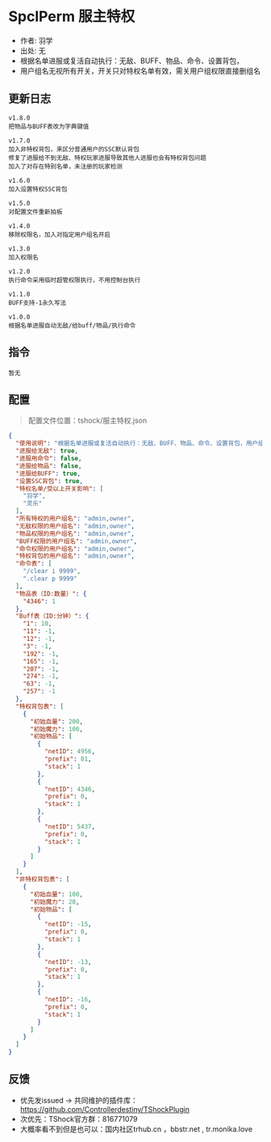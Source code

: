 # SpclPerm 服主特权
- 作者: 羽学
- 出处: 无
- 根据名单进服或复活自动执行：无敌、BUFF、物品、命令、设置背包，
- 用户组名无视所有开关，开关只对特权名单有效，需关用户组权限直接删组名

## 更新日志

```
v1.8.0
把物品与BUFF表改为字典键值

v1.7.0
加入非特权背包，来区分普通用户的SSC默认背包
修复了进服给不到无敌、特权玩家进服导致其他人进服也会有特权背包问题
加入了对存在特别名单，未注册的玩家检测

v1.6.0
加入设置特权SSC背包

v1.5.0
对配置文件重新拍板

v1.4.0
移除权限名，加入对指定用户组名开启

v1.3.0
加入权限名

v1.2.0
执行命令采用临时超管权限执行，不用控制台执行

v1.1.0
BUFF支持-1永久写法

v1.0.0
根据名单进服自动无敌/给buff/物品/执行命令
```

## 指令

```
暂无
```

## 配置
> 配置文件位置：tshock/服主特权.json
```json
{
  "使用说明": "根据名单进服或复活自动执行：无敌、BUFF、物品、命令、设置背包，用户组名无视所有开关，开关只对特权名单有效，需关用户组权限直接删组名",
  "进服给无敌": true,
  "进服用命令": false,
  "进服给物品": false,
  "进服给BUFF": true,
  "设置SSC背包": true,
  "特权名单/受以上开关影响": [
    "羽学",
    "灵乐"
  ],
  "所有特权的用户组名": "admin,owner",
  "无敌权限的用户组名": "admin,owner",
  "物品权限的用户组名": "admin,owner",
  "BUFF权限的用户组名": "admin,owner",
  "命令权限的用户组名": "admin,owner",
  "特权背包的用户组名": "admin,owner",
  "命令表": [
    "/clear i 9999",
    ".clear p 9999"
  ],
  "物品表（ID:数量）": {
    "4346": 1
  },
  "Buff表（ID:分钟）": {
    "1": 10,
    "11": -1,
    "12": -1,
    "3": -1,
    "192": -1,
    "165": -1,
    "207": -1,
    "274": -1,
    "63": -1,
    "257": -1
  },
  "特权背包表": [
    {
      "初始血量": 200,
      "初始魔力": 100,
      "初始物品": [
        {
          "netID": 4956,
          "prefix": 81,
          "stack": 1
        },
        {
          "netID": 4346,
          "prefix": 0,
          "stack": 1
        },
        {
          "netID": 5437,
          "prefix": 0,
          "stack": 1
        }
      ]
    }
  ],
  "非特权背包表": [
    {
      "初始血量": 100,
      "初始魔力": 20,
      "初始物品": [
        {
          "netID": -15,
          "prefix": 0,
          "stack": 1
        },
        {
          "netID": -13,
          "prefix": 0,
          "stack": 1
        },
        {
          "netID": -16,
          "prefix": 0,
          "stack": 1
        }
      ]
    }
  ]
}
```
## 反馈
- 优先发issued -> 共同维护的插件库：https://github.com/Controllerdestiny/TShockPlugin
- 次优先：TShock官方群：816771079
- 大概率看不到但是也可以：国内社区trhub.cn ，bbstr.net , tr.monika.love

